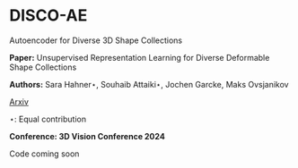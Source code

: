 # DISCO-AE
Autoencoder for Diverse 3D Shape Collections

**Paper:** Unsupervised Representation Learning for Diverse Deformable Shape
Collections

**Authors:** Sara Hahner⋆, Souhaib Attaiki⋆, Jochen Garcke, Maks Ovsjanikov 

[Arxiv](https://arxiv.org/abs/2310.18141)

⋆: Equal contribution

**Conference: 3D Vision Conference 2024**

Code coming soon

